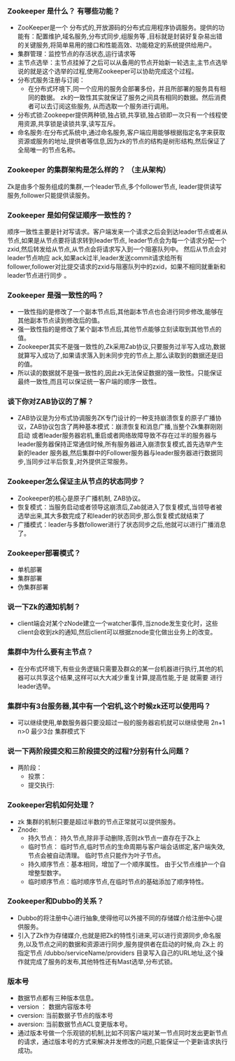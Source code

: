 ### Zookeeper 是什么？ 有哪些功能？

- ZooKeeper是一个 分布式的,开放源码的分布式应用程序协调服务。提供的功能有：配置维护,域名服务,分布式同步,组服务等 ,目标就是封装好复杂易出错的关键服务,将简单易用的接口和性能高效、功能稳定的系统提供给用户。
- 集群管理：监控节点的存活状态,运行请求等
- 主节点选举：主节点挂掉了之后可以从备用的节点开始新一轮选主,主节点选举说的就是这个选举的过程,使用Zookeeper可以协助完成这个过程。
- 分布式服务注册与订阅：
  - 在分布式环境下,同一个应用的服务会部署多份，并且所部署的服务具有相同的数据。 zk的一致性其实就保证了服务之间具有相同的数据。然后消费者可以去订阅这些服务,
从而选取一个服务进行调用。
- 分布式锁:Zookeeper提供两种锁,独占锁,共享锁,独占锁即一次只有一个线程使用资源,共享锁是读锁共享,读写互斥。
- 命名服务:在分布式系统中,通过命名服务,客户端应用能够根据指定名字来获取资源或服务的地址,提供者等信息,因为zk的节点的结构是树形结构,然后保证了全局唯一的节点名称。

### Zookeeper 的集群架构是怎么样的？ （主从架构）

Zk是由多个服务组成的集群,一个leader节点,多个follower节点, leader提供读写服务,follower只能提供读服务。

### Zookeeper 是如何保证顺序一致性的？

顺序一致性主要是针对写请求。客户端发来一个请求之后会到达leader节点或者从节点,如果是从节点要将请求转到leader节点,
leader节点会为每一个请求分配一个 zxid,然后转发给从节点,从节点会将请求写入到一个阻塞队列中。
然后从节点会对leader节点响应 ack,如果ack过半,leader发送commit请求给所有follower,follower对比提交请求的zxid与阻塞队列中的zxid，如果不相同就重新和leader节点进行同步 。

### Zookeeper 是强一致性的吗？
- 一致性指的是修改了一个副本节点后,其他副本节点也会进行同步修改,能够在其他副本节点读到修改后的值。
- 强一致性指的是修改了某个副本节点后,其他节点能够立刻读取到其他节点的值。
- Zookeeper其实不是强一致性的,Zk采用Zab协议,只要服务过半写入成功,数据就算写入成功了,如果请求落入到未同步完的节点上,那么读取到的数据还是旧的值。
- 所以读的数据就不是强一致性的,因此zk无法保证数据的强一致性。只能保证最终一致性,而且可以保证统一客户端的顺序一致性。


### 谈下你对ZAB协议的了解？

- ZAB协议是为分布式协调服务ZK专门设计的一种支持崩溃恢复的原子广播协议，ZAB协议包含了两种基本模式：崩溃恢复和消息广播,当整个Zk集群刚刚启动
  或者leader服务器宕机,重启或者网络故障导致不存在过半的服务器与leader服务器保持正常通信时候,所有服务器进入崩溃恢复模式,首先选举产生新的leader
  服务器,然后集群中的Follower服务器与leader服务器进行数据同步,当同步过半后恢复,对外提供正常服务。

### Zookeeper怎么保证主从节点的状态同步？

- Zookeeper的核心是原子广播机制, ZAB协议。
- 恢复模式：当服务启动或者领导这崩溃后,Zab就进入了恢复模式,当领导者被选举出来,其大多数完成了和leader的状态同步,那么恢复模式就结束了
- 广播模式：leader与多数follower进行了状态同步之后,他就可以进行广播消息了。

### Zookeeper部署模式？

- 单机部署
- 集群部署
- 伪集群部署

### 说一下Zk的通知机制？

- client端会对某个zNode建立一个watcher事件,当znode发生变化时，这些client会收到zk的通知,然后client可以根据znode变化做出业务上的改变。

### 集群中为什么要有主节点？

- 在分布式环境下,有些业务逻辑只需要及群众的某一台机器进行执行,其他的机器可以共享这个结果,这样可以大大减少重复计算,提高性能,于是 就需要 进行leader选举。

### 集群中有3台服务器,其中有一个宕机,这个时候zk还可以使用吗？

- 可以继续使用,单数服务器只要没超过一般的服务器宕机就可以继续使用 2n+1 n>0 最少3台 集群模式下

### 说一下两阶段提交和三阶段提交的过程?分别有什么问题？

- 两阶段：
    - 投票：
    - 提交执行:

### Zookeeper宕机如何处理？

- zk 集群的机制只要是超过半数的节点正常就可以提供服务。
- Znode:
    - 持久节点： 持久节点,除非手动删除,否则zk节点一直存在于Zk上
    - 临时节点： 临时节点,临时节点的生命周期与客户端会话绑定,客户端失效,节点会被自动清理。  临时节点只能作为叶子节点。
    - 持久顺序节点：基本相同，增加了一个顺序属性。 由于父节点维护一个自增整型数字。
    - 临时顺序节点：临时顺序节点,在临时节点的基础添加了顺序特性。

### Zookeeper和Dubbo的关系？

- Dubbo的将注册中心进行抽象,使得他可以外接不同的存储媒介给注册中心提供服务。
- 引入了Zk作为存储媒介,也就是把Zk的特性引进来,可以进行资源同步,命名服务,以及节点之间的数据和资源进行同步,服务提供者在启动的时候,向 Zk上 的指定节点 /dubbo/serviceName/providers
  目录写入自己的URL地址,这个操作就完成了服务的发布,其他特性还有Mast选举,分布式锁。
  
### 版本号
- 数据节点都有三种版本信息。
- version ： 数据内容版本号
- cversion: 当前数据子节点的版本号
- aversion: 当前数据节点ACL变更版本号。
- 通过版本号做一个乐观锁的机制,比如不同客户端对某一节点同时发出更新节点的请求，通过版本号的方式来解决并发修改的问题,只能保证一个更新请求执行成功。